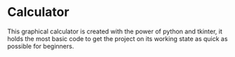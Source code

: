 # Calculator
 This graphical calculator is created with the power of python and tkinter, it holds the most basic code to get the project on its working state as quick as possible for beginners.

